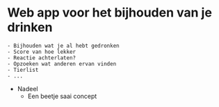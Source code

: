# Web app voor het bijhouden van je drinken
	- Bijhouden wat je al hebt gedronken
	- Score van hoe lekker
	- Reactie achterlaten?
	- Opzoeken wat anderen ervan vinden
	- Tierlist
	- ...
- Nadeel
	- Een beetje saai concept